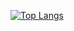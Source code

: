 [![Top Langs](https://github-readme-stats.vercel.app/api/top-langs?username=osmanbal97&layout=compact&hide_title=false&card_width=360&langs_count=7&theme=react&hide_border=false)](https://github.com/osmanbal97/github-readme-stats)
